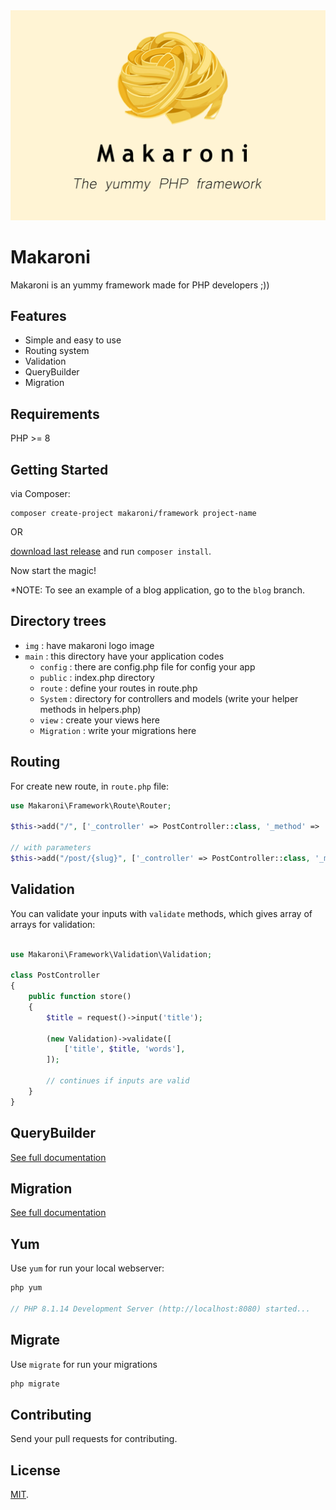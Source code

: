 <div>
<img src="/img/makaroni.jpg" >



# Makaroni

Makaroni is an yummy framework made for PHP developers ;))

## Features

- Simple and easy to use
- Routing system
- Validation
- QueryBuilder
- Migration



##  Requirements

PHP >= 8


## Getting Started
via Composer:
```
composer create-project makaroni/framework project-name
```
OR 

[download last release](https://github.com/Makaroni-Framework/Makaroni/releases/tag/v1.1.1) and run `composer install`.

Now start the magic!

*NOTE: To see an example of a blog application, go to the `blog` branch.

## Directory trees
- `img` : have makaroni logo image
- `main` : this directory have your application codes
    - `config` : there are config.php file for config your app
    - `public` : index.php directory
    - `route` : define your routes in route.php
    - `System` : directory for controllers and models (write your helper methods in helpers.php)
    - `view` : create your views here
    - `Migration` : write your migrations here


## Routing
For create new route, in `route.php` file:

```php
use Makaroni\Framework\Route\Router;

$this->add("/", ['_controller' => PostController::class, '_method' => 'index'], "post_index");

// with parameters
$this->add("/post/{slug}", ['_controller' => PostController::class, '_method' => 'show'], "post_show");
```
## Validation
You can validate your inputs with `validate` methods, which gives array of arrays for validation: 
```php

use Makaroni\Framework\Validation\Validation;

class PostController
{
    public function store()
    {
        $title = request()->input('title');

        (new Validation)->validate([
            ['title', $title, 'words'],
        ]);

        // continues if inputs are valid
    }
}

```
##  QueryBuilder
[See full documentation](https://github.com/alirezasalehizadeh/QueryBuilder) 

##  Migration
[See full documentation](https://github.com/alirezasalehizadeh/QuickMigration) 

##  Yum
Use `yum` for run your local webserver:
```php
php yum

// PHP 8.1.14 Development Server (http://localhost:8080) started...
```
## Migrate
Use `migrate` for run your migrations
```php
php migrate
```

## Contributing
Send your pull requests for contributing.


## License

[MIT](LICENSE).


</div>
